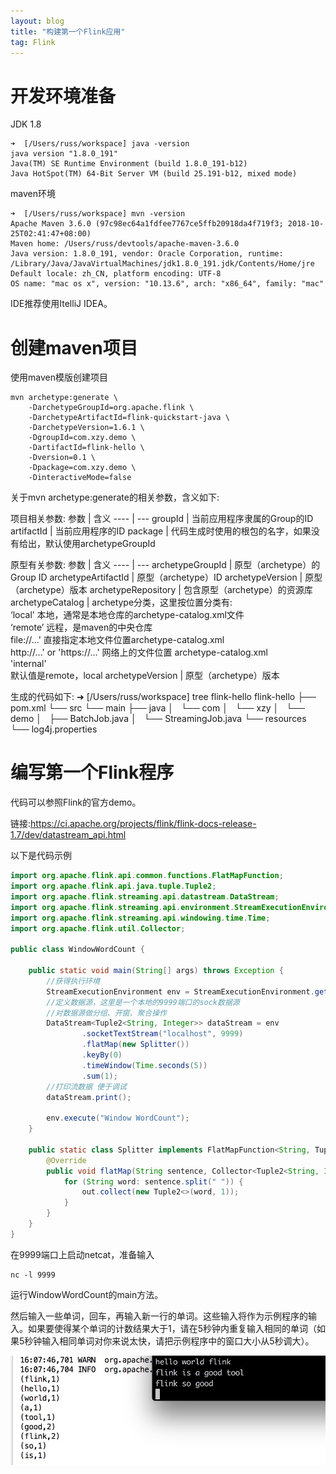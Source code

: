 ```yaml
---
layout: blog
title: "构建第一个Flink应用"
tag: Flink
---
```

# 开发环境准备
JDK 1.8
~~~
➜  [/Users/russ/workspace] java -version
java version "1.8.0_191"
Java(TM) SE Runtime Environment (build 1.8.0_191-b12)
Java HotSpot(TM) 64-Bit Server VM (build 25.191-b12, mixed mode)
~~~
maven环境
~~~
➜  [/Users/russ/workspace] mvn -version
Apache Maven 3.6.0 (97c98ec64a1fdfee7767ce5ffb20918da4f719f3; 2018-10-25T02:41:47+08:00)
Maven home: /Users/russ/devtools/apache-maven-3.6.0
Java version: 1.8.0_191, vendor: Oracle Corporation, runtime: /Library/Java/JavaVirtualMachines/jdk1.8.0_191.jdk/Contents/Home/jre
Default locale: zh_CN, platform encoding: UTF-8
OS name: "mac os x", version: "10.13.6", arch: "x86_64", family: "mac"
~~~

IDE推荐使用ItelliJ IDEA。

# 创建maven项目
使用maven模版创建项目
~~~
mvn archetype:generate \
    -DarchetypeGroupId=org.apache.flink \
    -DarchetypeArtifactId=flink-quickstart-java \
    -DarchetypeVersion=1.6.1 \
    -DgroupId=com.xzy.demo \
    -DartifactId=flink-hello \
    -Dversion=0.1 \
    -Dpackage=com.xzy.demo \
    -DinteractiveMode=false
~~~
关于mvn archetype:generate的相关参数，含义如下:

项目相关参数:
参数 | 含义
---- | ---
groupId | 当前应用程序隶属的Group的ID
artifactId |  当前应用程序的ID
package |  代码生成时使用的根包的名字，如果没有给出，默认使用archetypeGroupId

原型有关参数:
参数 | 含义
---- | ---
archetypeGroupId | 原型（archetype）的Group ID
archetypeArtifactId |  原型（archetype）ID
archetypeVersion |  原型（archetype）版本
archetypeRepository |  包含原型（archetype）的资源库
archetypeCatalog |  archetype分类，这里按位置分类有:<br>‘local’  本地，通常是本地仓库的archetype-catalog.xml文件<br>‘remote’  远程，是maven的中央仓库<br>file://...' 直接指定本地文件位置archetype-catalog.xml<br>http://...' or 'https://...'  网络上的文件位置 archetype-catalog.xml<br>'internal'<br>默认值是remote，local
archetypeVersion |  原型（archetype）版本

生成的代码如下:
➜  [/Users/russ/workspace] tree flink-hello
flink-hello
├── pom.xml
└── src
    └── main
        ├── java
        │   └── com
        │       └── xzy
        │           └── demo
        │               ├── BatchJob.java
        │               └── StreamingJob.java
        └── resources
            └── log4j.properties

# 编写第一个Flink程序
代码可以参照Flink的官方demo。

链接:https://ci.apache.org/projects/flink/flink-docs-release-1.7/dev/datastream_api.html

以下是代码示例
```java
import org.apache.flink.api.common.functions.FlatMapFunction;
import org.apache.flink.api.java.tuple.Tuple2;
import org.apache.flink.streaming.api.datastream.DataStream;
import org.apache.flink.streaming.api.environment.StreamExecutionEnvironment;
import org.apache.flink.streaming.api.windowing.time.Time;
import org.apache.flink.util.Collector;

public class WindowWordCount {

    public static void main(String[] args) throws Exception {
        //获得执行环境
        StreamExecutionEnvironment env = StreamExecutionEnvironment.getExecutionEnvironment();
        //定义数据源，这里是一个本地的9999端口的sock数据源
        //对数据源做分组、开窗、聚合操作
        DataStream<Tuple2<String, Integer>> dataStream = env
                .socketTextStream("localhost", 9999)
                .flatMap(new Splitter())
                .keyBy(0)
                .timeWindow(Time.seconds(5))
                .sum(1);
        //打印流数据 便于调试
        dataStream.print();

        env.execute("Window WordCount");
    }

    public static class Splitter implements FlatMapFunction<String, Tuple2<String, Integer>> {
        @Override
        public void flatMap(String sentence, Collector<Tuple2<String, Integer>> out) throws Exception {
            for (String word: sentence.split(" ")) {
                out.collect(new Tuple2<>(word, 1));
            }
        }
    }
}
```
在9999端口上启动netcat，准备输入
~~~
nc -l 9999
~~~
运行WindowWordCount的main方法。

然后输入一些单词，回车，再输入新一行的单词。这些输入将作为示例程序的输入。如果要使得某个单词的计数结果大于1，请在5秒钟内重复输入相同的单词（如果5秒钟输入相同单词对你来说太快，请把示例程序中的窗口大小从5秒调大）。

![flink_hello](https://raw.githubusercontent.com/RussXia/RussXia.github.io/master/_pic/flink_hello.jpg)